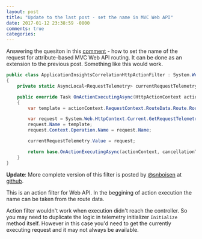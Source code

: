 ```yaml
---
layout: post
title: "Update to the last post - set the name in MVC Web API"
date: 2017-01-12 23:38:59 -0800
comments: true
categories: 
---
```

Answering the quesiton in this [comment](http://disq.us/url?impression=c2ac7ce8-d8f1-11e6-b91f-002590f382ca&thread=4930878937&forum=3303858&url=http%3A%2F%2Fapmtips.com%2Fblog%2F2016%2F06%2F21%2Fapplication-insights-for-mvc-and-mvc-web-api%2F%23comment-3096059076%3AlxPIOcDy_D8h8D2nytRz890EJdc&variant=active&experiment=digests&behavior=click&post=3096059076&type=notification.post.moderator&event=email) - how to set the name of the request for attribute-based MVC Web API routing. It can be done as an extension to the previous post. Something like this would work.

``` csharp
public class ApplicationInsightsCorrelationHttpActionFilter : System.Web.Http.Filters.ActionFilterAttribute, ITelemetryInitializer
{
    private static AsyncLocal<RequestTelemetry> currentRequestTelemetry = new AsyncLocal<RequestTelemetry>();

    public override Task OnActionExecutingAsync(HttpActionContext actionContext, CancellationToken cancellationToken)
    {
        var template = actionContext.RequestContext.RouteData.Route.RouteTemplate;

        var request = System.Web.HttpContext.Current.GetRequestTelemetry();
        request.Name = template;
        request.Context.Operation.Name = request.Name;

        currentRequestTelemetry.Value = request;

        return base.OnActionExecutingAsync(actionContext, cancellationToken);
    }
}
```

**Update**: More complete version of this filter is posted by [@snboisen](https://github.com/snboisen) at [github](https://gist.github.com/snboisen/df19e7abc9028d23b7a4babab15f85b8).

This is an action filter for Web API. In the beggining of action execution the name can be taken from the route data. 

Action filter wouldn't work when execution didn't reach the controller. So you may need to duplicate the logic in telemetry initializer `Initialize` method itself. However in this case you'd need to get the currently executing request and it may not always be available. 